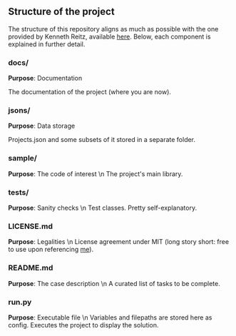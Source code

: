 ## Structure of the project
The structure of this repository aligns as much as possible with the one provided by Kenneth Reitz,
available [here](https://github.com/kennethreitz/samplemod). Below, each component is explained
in further detail.

### docs/
__Purpose__: Documentation

The documentation of the project (where you are now).
### jsons/
__Purpose__: Data storage

Projects.json and some subsets of it stored in a separate folder.
### sample/
__Purpose__: The code of interest  \n
The project's main library.
### tests/
__Purpose__: Sanity checks  \n
Test classes. Pretty self-explanatory.
### LICENSE.md
__Purpose__: Legalities  \n
License agreement under MIT (long story short: free to use upon referencing [me](https://github.com/ohduran)).
### README.md
__Purpose__: The case description  \n
A curated list of tasks to be complete.
### run.py
__Purpose__: Executable file  \n
Variables and filepaths are stored here as config. Executes the project to display the solution.
